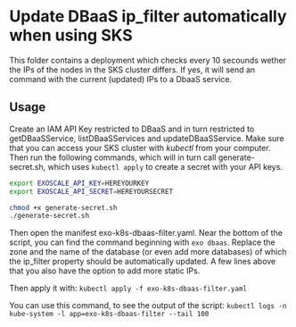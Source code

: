 # Update DBaaS ip_filter automatically when using SKS

This folder contains a deployment which checks every 10 secounds wether the IPs of the nodes in the SKS cluster differs.
If yes, it will send an command with the current (updated) IPs to a DbaaS service.

## Usage

Create an IAM API Key restricted to DBaaS and in turn restricted to getDBaaSService, listDBaaSServices and updateDBaaSService.
Make sure that you can access your SKS cluster with *kubectl* from your computer.
Then run the following commands, which will in turn call generate-secret.sh, which uses `kubectl apply` to create a secret with your API keys.
```bash
export EXOSCALE_API_KEY=HEREYOURKEY
export EXOSCALE_API_SECRET=HEREYOURSECRET

chmod +x generate-secret.sh
./generate-secret.sh
```

Then open the manifest exo-k8s-dbaas-filter.yaml. Near the bottom of the script, you can find the command beginning with `exo dbaas`. Replace the zone and the name of the database (or even add more databases) of which the ip_filter property should be automatically updated. A few lines above that you also have the option to add more static IPs.

Then apply it with:
`kubectl apply -f exo-k8s-dbaas-filter.yaml`

You can use this command, to see the output of the script:
`kubectl logs -n kube-system -l app=exo-k8s-dbaas-filter --tail 100`
